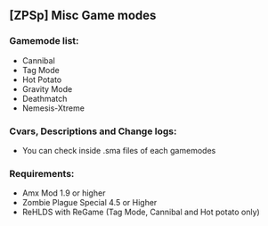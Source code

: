 ## [ZPSp] Misc Game modes

### Gamemode list:
- Cannibal
- Tag Mode
- Hot Potato
- Gravity Mode
- Deathmatch
- Nemesis-Xtreme

### Cvars, Descriptions and Change logs:
- You can check inside .sma files of each gamemodes

### Requirements:
- Amx Mod 1.9 or higher
- Zombie Plague Special 4.5 or Higher
- ReHLDS with ReGame (Tag Mode, Cannibal and Hot potato only)
